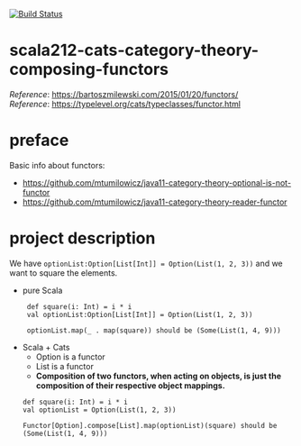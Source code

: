[![Build Status](https://travis-ci.com/mtumilowicz/scala212-cats-category-theory-composing-functors.svg?branch=master)](https://travis-ci.com/mtumilowicz/scala212-cats-category-theory-composing-functors)

# scala212-cats-category-theory-composing-functors
_Reference_: https://bartoszmilewski.com/2015/01/20/functors/  
_Reference_: https://typelevel.org/cats/typeclasses/functor.html

# preface
Basic info about functors:
* https://github.com/mtumilowicz/java11-category-theory-optional-is-not-functor
* https://github.com/mtumilowicz/java11-category-theory-reader-functor

# project description
We have `optionList:Option[List[Int]] = Option(List(1, 2, 3))` 
and we want to square the elements.
* pure Scala
    ```
     def square(i: Int) = i * i
     val optionList:Option[List[Int]] = Option(List(1, 2, 3))
    
     optionList.map(_ . map(square)) should be (Some(List(1, 4, 9)))
    ```
* Scala + Cats
    * Option is a functor
    * List is a functor
    * **Composition of two functors, when acting on objects, is just the composition 
      of their respective object mappings.**
    ```
    def square(i: Int) = i * i
    val optionList = Option(List(1, 2, 3))
    
    Functor[Option].compose[List].map(optionList)(square) should be (Some(List(1, 4, 9)))
    ```